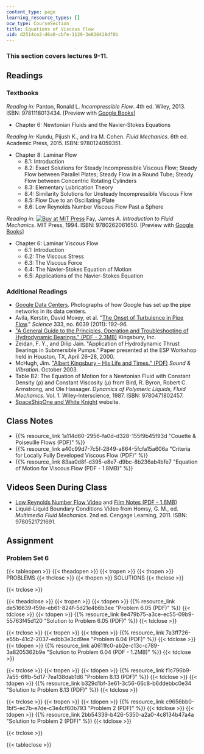 ```yaml
---
content_type: page
learning_resource_types: []
ocw_type: CourseSection
title: Equations of Viscous Flow
uid: d2514ce2-d6a0-cbfe-1129-3e826418df0b
---
```


### This section covers lectures 9-11.

Readings
--------

### Textbooks

_Reading in:_ Panton, Ronald L. _Incompressible Flow_. 4th ed. Wiley, 2013. ISBN: 9781118013434. \[Preview with [Google Books](http://books.google.com/books?id=sa4eAAAAQBAJ&pg=PAfrontcover)\]

*   Chapter 6: Newtonian Fluids and the Navier-Stokes Equations

_Reading in:_ Kundu, Pijush K., and Ira M. Cohen. _Fluid Mechanics_. 6th ed. Academic Press, 2015. ISBN: 9780124059351.

*   Chapter 8: Laminar Flow
    *   8.1: Introduction
    *   8.2: Exact Solutions for Steady Incompressible Viscous Flow; Steady Flow between Parallel Plates; Steady Flow in a Round Tube; Steady Flow between Concentric Rotating Cylinders
    *   8.3: Elementary Lubrication Theory
    *   8.4: Similarity Solutions for Unsteady Incompressible Viscous Flow
    *   8.5: Flow Due to an Oscillating Plate
    *   8.6: Low Reynolds Number Viscous Flow Past a Sphere

_Reading in:_ [![Buy at MIT
Press](/images/mp_logo.gif)](https://mitpress.mit.edu/9780262061650) Fay, James A. _Introduction to Fluid Mechanics_. MIT Press, 1994. ISBN: 9780262061650. \[Preview with [Google Books](http://books.google.com/books?id=XGVpue4954wC&pg=PAfrontcover)\]

*   Chapter 6: Laminar Viscous Flow
    *   6.1: Introduction
    *   6.2: The Viscous Stress
    *   6.3: The Viscous Force
    *   6.4: The Navier-Stokes Equation of Motion
    *   6.5: Applications of the Navier-Stokes Equation

### Additional Readings

*   [Google Data Centers](http://www.google.com/about/datacenters/gallery/#/). Photographs of how Google has set up the pipe networks in its data centers.
*   Avila, Kerstin, David Moxey, et al. "[The Onset of Turbulence in Pipe Flow](http://dx.doi.org/10.1126/science.1203223)." _Science_ 333, no. 6039 (2011): 192–96.
*   ["A General Guide to the Principles, Operation and Troubleshooting of Hydrodynamic Bearings." (PDF - 2.3MB)](http://www.kingsbury.com/pdf/universe_brochure.pdf) Kingsbury, Inc.
*   Zeidan, F. Y., and Dilip Jain. "Application of Hydrodynamic Thrust Bearings in Submersible Pumps." Paper presented at the ESP Workshop held in Houston, TX, April 26–28, 2000.
*   McHugh, Jim. ["Albert Kingsbury – His Life and Times." (PDF)](http://www.massengineers.com/Documents/albert_kingsbury.pdf) _Sound & Vibration_. October 2003.
*   Table B2: The Equation of Motion for a Newtonian Fluid with Constant Density (ρ) and Constant Viscosity (μ) from Bird, R. Byron, Robert C. Armstrong, and Ole Hassager. _Dynamics of Polymeric Liquids, Fluid Mechanics_. Vol. 1. Wiley-Interscience, 1987. ISBN: 9780471802457.
*   [SpaceShipOne and White Knight](https://airandspace.si.edu/multimedia-gallery/spaceshipone-and-white-knightnasm-9a03260jpg) website.

Class Notes
-----------

*   {{% resource_link 1a114d60-2956-fa0d-d328-155f9b45f93d "Couette & Poiseuille Flows (PDF)" %}}
*   {{% resource_link a40c99d7-7c5f-2849-a864-5fcfa15a606a "Criteria for Locally Fully Developed Viscous Flow (PDF)" %}}
*   {{% resource_link 83aa0d8f-d395-e8e7-d9bc-8b236ab4bfe7 "Equation of Motion for Viscous Flow (PDF - 1.8MB)" %}}

Videos Seen During Class
------------------------

*   [Low Reynolds Number Flow Video](https://youtu.be/51-6QCJTAjU) and [Film Notes (PDF - 1.6MB)](http://web.mit.edu/hml/ncfmf/07LRNF.pdf)
*   Liquid-Liquid Boundary Conditions Video from Homsy, G. M., ed. _Multimedia Fluid Mechanics_. 2nd ed. Cengage Learning, 2011. ISBN: 9780521721691.

Assignment
----------

### Problem Set 6

{{< tableopen >}}
{{< theadopen >}}
{{< tropen >}}
{{< thopen >}}
PROBLEMS
{{< thclose >}}
{{< thopen >}}
SOLUTIONS
{{< thclose >}}

{{< trclose >}}

{{< theadclose >}}
{{< tropen >}}
{{< tdopen >}}
{{% resource_link de516639-f59e-eb61-824f-5d21e4b6b3ee "Problem 6.05 (PDF)" %}}
{{< tdclose >}}
{{< tdopen >}}
{{% resource_link 8e479b75-a3ce-ec55-09b9-55763f45d120 "Solution to Problem 6.05 (PDF)" %}}
{{< tdclose >}}

{{< trclose >}}
{{< tropen >}}
{{< tdopen >}}
{{% resource_link 7a3ff726-e55b-41c2-2037-edbb3e3cd9ee "Problem 6.04 (PDF)" %}}
{{< tdclose >}}
{{< tdopen >}}
{{% resource_link a0611fc0-ab2e-c13c-c789-3a8205362b9e "Solution to Problem 6.04 (PDF - 1.2MB)" %}}
{{< tdclose >}}

{{< trclose >}}
{{< tropen >}}
{{< tdopen >}}
{{% resource_link f1c796b9-7a55-6ffb-5d17-7ea138dab1d6 "Problem 8.13 (PDF)" %}}
{{< tdclose >}}
{{< tdopen >}}
{{% resource_link b329d1bf-3e61-3c56-66c8-b6ddebbc0e34 "Solution to Problem 8.13 (PDF)" %}}
{{< tdclose >}}

{{< trclose >}}
{{< tropen >}}
{{< tdopen >}}
{{% resource_link c9656bb0-1bf5-ec7b-e7de-c3e4cf60b793 "Problem 2 (PDF)" %}}
{{< tdclose >}}
{{< tdopen >}}
{{% resource_link 2bb54339-b426-5350-a2a0-4c8134b47a4a "Solution to Problem 2 (PDF)" %}}
{{< tdclose >}}

{{< trclose >}}

{{< tableclose >}}